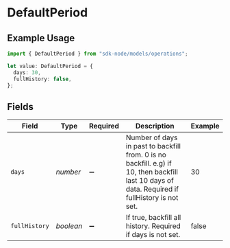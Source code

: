 # DefaultPeriod

## Example Usage

```typescript
import { DefaultPeriod } from "sdk-node/models/operations";

let value: DefaultPeriod = {
  days: 30,
  fullHistory: false,
};
```

## Fields

| Field                                                                                                                                          | Type                                                                                                                                           | Required                                                                                                                                       | Description                                                                                                                                    | Example                                                                                                                                        |
| ---------------------------------------------------------------------------------------------------------------------------------------------- | ---------------------------------------------------------------------------------------------------------------------------------------------- | ---------------------------------------------------------------------------------------------------------------------------------------------- | ---------------------------------------------------------------------------------------------------------------------------------------------- | ---------------------------------------------------------------------------------------------------------------------------------------------- |
| `days`                                                                                                                                         | *number*                                                                                                                                       | :heavy_minus_sign:                                                                                                                             | Number of days in past to backfill from. 0 is no backfill. e.g) if 10, then backfill last 10 days of data. Required if fullHistory is not set. | 30                                                                                                                                             |
| `fullHistory`                                                                                                                                  | *boolean*                                                                                                                                      | :heavy_minus_sign:                                                                                                                             | If true, backfill all history. Required if days is not set.                                                                                    | false                                                                                                                                          |